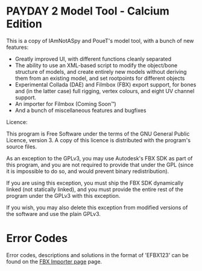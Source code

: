 # PAYDAY 2 Model Tool - Calcium Edition

This is a copy of IAmNotASpy and PoueT's model tool, with a bunch of new features:

* Greatly improved UI, with different functions cleanly separated
* The ability to use an XML-based script to modify the object/bone structure of models, and create entirely
new models without deriving them from an existing model, and set rootpoints for different objects
* Experimental Collada (DAE) and Filmbox (FBX) export support, for bones and (in the latter case) full
rigging, vertex colours, and eight UV channel support.
* An importer for Filmbox (Coming Soon™)
* And a bunch of miscellaneous features and bugfixes

Licence:

This program is Free Software under the terms of the GNU General Public Licence, version 3. A copy of
this licence is distributed with the program's source files.

As an exception to the GPLv3, you may use Autodesk's FBX SDK as part of this program, and you are not
required to provide that under the GPL (since it is impossible to do so, and would prevent binary redistribution).

If you are using this exception, you must ship the FBX SDK dynamically linked (not statically linked), and
you must provide the entire rest of the program under the GPLv3 with this exception.

If you wish, you may also delete this exception from modified versions of the software and use the plain
GPLv3.

# Error Codes

Error codes, descriptions and solutions in the format of 'EFBX123' can be found on
the [FBX Importer page](Docs/FBXImporter.md) page.
